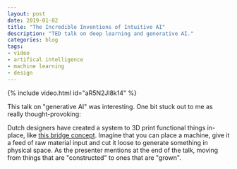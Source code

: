 ```yaml
---
layout: post
date: 2019-01-02
title: "The Incredible Inventions of Intuitive AI"
description: "TED talk on deep learning and generative AI."
categories: blog
tags:
- video
- artifical intelligence
- machine learning
- design
---
```


{% include video.html id="aR5N2Jl8k14" %}

This talk on "generative AI" was interesting. One bit stuck out to me as really thought-provoking:

Dutch designers have created a system to 3D print functional things in-place, like [this bridge concept](https://www.popsci.com/bridge-printer "3D printed bridge"). Imagine that you can place a machine, give it a feed of raw material input and cut it loose to generate something in physical space. As the presenter mentions at the end of the talk, moving from things that are "constructed" to ones that are "grown".
